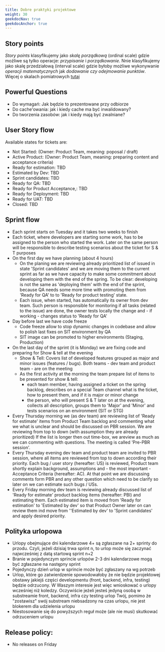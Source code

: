 ```yaml
---
title: Dobre praktyki projektowe
weight: 30
geekdocNav: true
geekdocAnchor: true
---
```


## Story points

*Story points* klasyfikujemy jako *skalę porządkową* (ordinal scale) gdzie możliwe są tylko operacje: *przypisanie* i *porządkowanie*. Nnie klasyfikujemy jako skalę przedziałową (interval scale) gdzie byłoby możliwe wykonywanie *operacji matematycznych* jak *dodawanie czy odejmowanie punktów*. Więcej o skalach pomiatrowych [tutaj](https://cyrkiel.info/statystyka/skale-pomiarowe)

## Powerful Questions

- Do wymagań: Jak będzie to prezentowane przy odbiorze
- Do cache'owania: jak i kiedy cache ma być inwalidowany?
- Do tworzenia zasobów: jak i kiedy mają być zwalniane?

## User Story flow

Available states for tickets are: 

- Not Started: (Owner: Product Team, meaning: poposal / draft)
- Active Product: (Owner: Product Team, meaning: preparing content and acceptance criteria)
- Ready for estimation: TBD
- Estimated by Dev: TBD
- Sprint candidates: TBD
- Ready for QA: TBD
- Ready for Product Acceptance,: TBD
- Ready for Deployment: TBD
- Ready for UAT: TBD
- Closed: TBD

## Sprint flow

- Each sprint starts on Tuesday and it takes two weeks to finish
- Each ticket, where developers are starting some work, has to be assigned to the person who started the work. Later on the same person will be responsible to describe testing scenarios about the ticket for S & T purposes
- On the first day we have planning (about 4 hours)
  - On the planing we are reviewing already prioritized list of issued in state 'Sprint candidates' and we are moving them to the current sprint as far as we have capacity to make some commitment about developing them with the end of the spring. To be clear: developing is not the same as 'deploying them' with the end of the sprint, because QA needs some more time with promoting them from 'Ready for QA' to to 'Ready for product testing' state.
  - Each issue, when started, has automatically its owner from dev team. Such person is responsible for monitoring if all tasks (related to the issue) are done, the owner tests locally the change and - if working - changes  status to 'Ready for QA'
- Day before last we have code freeze
  - Code freeze allow to stop dynamic changes in codebase and allow to polish last fixes on SIT environment by QA
  - SIT image can be promoted to higher environments (Staging, Production)
- On the last day of the sprint (it is Monday) we are fixing code and preparing for Show & tell at the evening
  - Show & Tell: Covers list of developed features grouped as major and minor issues (features / bugs). Both teams - dev team and product team - are on the meeting
  - As the first activity at the morning the team prepare list of items to be presented for show & tell:
    - each team member, having assigned a ticket on the spring backlog, describes on a special Team channel what is the ticket, how to present them, and if it is major or minor change
    - the person, who will present S & T later on at the evening, collects all description, groups them to 'Major' and 'Minor' and tests scenarios on an environment (SIT or STG)
- Every Thursday morning we (as dev team) are reviewing list of 'Ready for estimate' items from Product Team backlog and commenting what we what is unclear and should be discussed on PBR session. We are reviewing from top to down (with assumption they are already prioritized)  If the list is longer then out time-box, we areview as much as we can commenting with questions. The meeting is called 'Pre-PBR session'.
- Every Thursday evening dev team and product team are invited to PBR session, where all items are reviewed from top to down according their priority. Each bug / user story (hereafter: US) is reviewed, Product team shortly explain  background, assumptions and - the most important - Acceptance Criteria (hereafter: AC). At that point we are discussing comments form PBR and any other question which need to be clarify so later on we can estimate such bugs / USs.
- Every Friday morning dev team is reviewing already discussed list of 'Ready for estimate' product backlog items (hereafter: PBI) and estimating them. Each estimated item is moved from 'Ready for estimation' to 'Estimated by dev' so that Product Owner later on can review them ind move from ''Estimated by dev' to 'Sprint candidates' and apply desired priority.

## Polityka urlopowa

- Urlopy obejmujące dni kalendarzowe 4+ są zgłaszane na 2+ sprinty do przodu. Czyli, jeżeli dzisiaj trwa sprint n, to urlop może się zaczynać najwcześniej z datą startową sprint n+2
- Branie w pojedynczym sprincie urlopów 2-3 dni kalendarzowe mogą być zgłaszane na następny sprint
- Pojedynczy dzień urlop w sprincie może być zgłaszany na wg potrzeb
- Urlop, które go zatwierdzenie spowodowałoby że nie będzie projektowej obstawy jakiejś części developmentu (front, backend, infra, testing) będzie odrzucony. W Waszym interesie jest więc wnioskować o urlopy wcześniej niż koledzy. Oczywiście jeżeli jesteś jedyną osobą w substreamie front, backend, infra czy testing urlop Twój, pomimo że "zostawisz" swój substream niebsadzony na czas urlopu, nie jest blokerem dla udzielenia urlopu
- Niestosowanie się do powyższych reguł może (ale nie musi) skutkować odrzuceniem urlopu

## Release policy:

- No releases on Friday